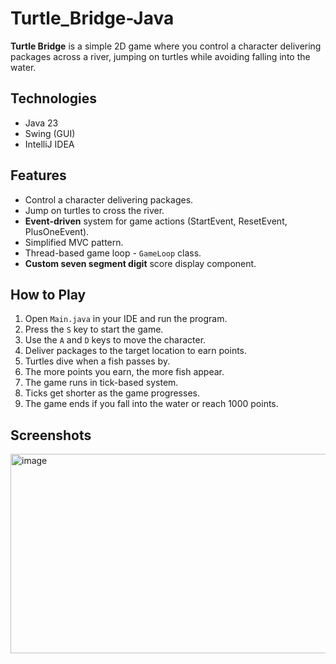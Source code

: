 # Turtle_Bridge-Java
**Turtle Bridge** is a simple 2D game where you control a character delivering packages across a river, jumping on turtles while avoiding falling into the water.

## Technologies
- Java 23
- Swing (GUI)
- IntelliJ IDEA

## Features
- Control a character delivering packages.
- Jump on turtles to cross the river.
- **Event-driven** system for game actions (StartEvent, ResetEvent, PlusOneEvent).
- Simplified MVC pattern.
- Thread-based game loop - `GameLoop` class.
- **Custom seven segment digit** score display component.

## How to Play
1. Open `Main.java` in your IDE and run the program.
2. Press the `S` key to start the game.
3. Use the `A` and `D` keys to move the character.
4. Deliver packages to the target location to earn points.
5. Turtles dive when a fish passes by.
6. The more points you earn, the more fish appear.
7. The game runs in tick-based system.
8. Ticks get shorter as the game progresses.
9. The game ends if you fall into the water or reach 1000 points.

## Screenshots
<img width="898" height="319" alt="image" src="https://github.com/user-attachments/assets/06bd4cb9-b1ea-4d0c-a813-b34817b11ff7" />
